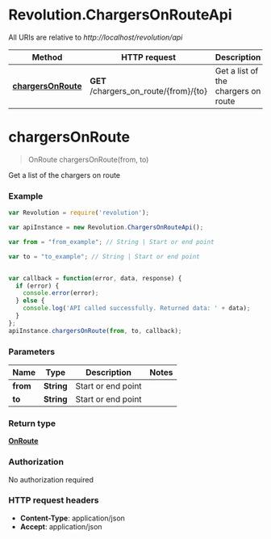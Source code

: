 # Revolution.ChargersOnRouteApi

All URIs are relative to *http://localhost/revolution/api*

Method | HTTP request | Description
------------- | ------------- | -------------
[**chargersOnRoute**](ChargersOnRouteApi.md#chargersOnRoute) | **GET** /chargers_on_route/{from}/{to} | Get a list of the chargers on route


<a name="chargersOnRoute"></a>
# **chargersOnRoute**
> OnRoute chargersOnRoute(from, to)

Get a list of the chargers on route

### Example
```javascript
var Revolution = require('revolution');

var apiInstance = new Revolution.ChargersOnRouteApi();

var from = "from_example"; // String | Start or end point

var to = "to_example"; // String | Start or end point


var callback = function(error, data, response) {
  if (error) {
    console.error(error);
  } else {
    console.log('API called successfully. Returned data: ' + data);
  }
};
apiInstance.chargersOnRoute(from, to, callback);
```

### Parameters

Name | Type | Description  | Notes
------------- | ------------- | ------------- | -------------
 **from** | **String**| Start or end point | 
 **to** | **String**| Start or end point | 

### Return type

[**OnRoute**](OnRoute.md)

### Authorization

No authorization required

### HTTP request headers

 - **Content-Type**: application/json
 - **Accept**: application/json

